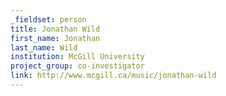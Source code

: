 ```yaml
---
_fieldset: person
title: Jonathan Wild
first_name: Jonathan
last_name: Wild
institution: McGill University
project_group: co-investigator
link: http://www.mcgill.ca/music/jonathan-wild
---
```

